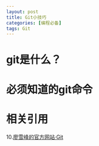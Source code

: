 ```yaml
---
layout: post
title: Git小技巧
categories: [编程必备]
tags: Git
---
```


# git是什么？

# 必须知道的git命令

# 相关引用
10.[廖雪峰的官方网站·Git](https://www.liaoxuefeng.com/wiki/0013739516305929606dd18361248578c67b8067c8c017b000 "subway")


